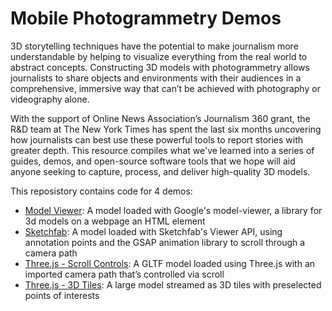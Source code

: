 # Mobile Photogrammetry Demos

3D storytelling techniques have the potential to make journalism more understandable by helping to visualize everything from the real world to abstract concepts. Constructing 3D models with photogrammetry allows journalists to share objects and environments with their audiences in a comprehensive, immersive way that can’t be achieved with photography or videography alone.

With the support of Online News Association’s Journalism 360 grant, the R&D team at The New York Times has spent the last six months uncovering how journalists can best use these powerful tools to report stories with greater depth. This resource compiles what we've learned into a series of guides, demos, and open-source software tools that we hope will aid anyone seeking to capture, process, and deliver high-quality 3D models.

This reposistory contains code for 4 demos:

* [Model Viewer](https://nytimes.github.io/rd-mobile-pg-demos/demo1/): A model loaded with Google's model-viewer, a library for 3d models on a webpage an HTML element
* [Sketchfab](https://nytimes.github.io/rd-mobile-pg-demos/demo2/): A model loaded with Sketchfab's Viewer API, using annotation points and the GSAP animation library to scroll through a camera path
* [Three.js - Scroll Controls](https://nytimes.github.io/rd-mobile-pg-demos/demo3/): A GLTF model loaded using Three.js with an imported camera path that’s controlled via scroll
* [Three.js - 3D Tiles](https://nytimes.github.io/rd-mobile-pg-demos/demo4/): A large model streamed as 3D tiles with preselected points of interests